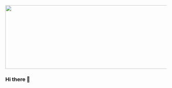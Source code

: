 <img src="https://user-images.githubusercontent.com/114791876/228108675-6d327949-b225-47bb-8aa4-66b29e186bc4.png" width="25000" height="200" />

### Hi there 👋


<!--
**vTheWise/vTheWise** is a ✨ _special_ ✨ repository because its `README.md` (this file) appears on your GitHub profile.

Here are some ideas to get you started:

- 🔭 I’m currently working on ...
- 🌱 I’m currently learning ...
- 👯 I’m looking to collaborate on ...
- 🤔 I’m looking for help with ...
- 💬 Ask me about ...
- 📫 How to reach me: ...
- 😄 Pronouns: ...
- ⚡ Fun fact: ...

[![My GitHub stats](https://github-readme-stats.vercel.app/api?username=vTheWise&show_icons=true&theme=dracula)](https://github.com/anuraghazra/github-readme-stats)
-->
